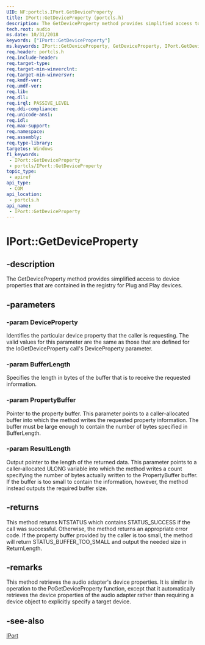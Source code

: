 ```yaml
---
UID: NF:portcls.IPort.GetDeviceProperty
title: IPort::GetDeviceProperty (portcls.h)
description: The GetDeviceProperty method provides simplified access to device properties that are contained in the registry for Plug and Play devices.
tech.root: audio
ms.date: 10/31/2018
keywords: ["IPort::GetDeviceProperty"]
ms.keywords: IPort::GetDeviceProperty, GetDeviceProperty, IPort.GetDeviceProperty, IPort::GetDeviceProperty, IPort.GetDeviceProperty
req.header: portcls.h
req.include-header: 
req.target-type: 
req.target-min-winverclnt: 
req.target-min-winversvr: 
req.kmdf-ver: 
req.umdf-ver: 
req.lib: 
req.dll: 
req.irql: PASSIVE_LEVEL
req.ddi-compliance: 
req.unicode-ansi: 
req.idl: 
req.max-support: 
req.namespace: 
req.assembly: 
req.type-library: 
targetos: Windows
f1_keywords:
 - IPort::GetDeviceProperty
 - portcls/IPort::GetDeviceProperty
topic_type:
 - apiref
api_type:
 - COM
api_location:
 - portcls.h
api_name:
 - IPort::GetDeviceProperty
---
```


# IPort::GetDeviceProperty


## -description

The GetDeviceProperty method provides simplified access to device properties that are contained in the registry for Plug and Play devices.

## -parameters

### -param DeviceProperty

Identifies the particular device property that the caller is requesting. The valid values for this parameter are the same as those that are defined for the IoGetDeviceProperty call's DeviceProperty parameter.

### -param BufferLength

Specifies the length in bytes of the buffer that is to receive the requested information.

### -param PropertyBuffer

Pointer to the property buffer. This parameter points to a caller-allocated buffer into which the method writes the requested property information. The buffer must be large enough to contain the number of bytes specified in BufferLength.

### -param ResultLength

Output pointer to the length of the returned data. This parameter points to a caller-allocated ULONG variable into which the method writes a count specifying the number of bytes actually written to the PropertyBuffer buffer. If the buffer is too small to contain the information, however, the method instead outputs the required buffer size.

## -returns

This method returns NTSTATUS which contains STATUS_SUCCESS if the call was successful. Otherwise, the method returns an appropriate error code. If the property buffer provided by the caller is too small, the method will return STATUS_BUFFER_TOO_SMALL and output the needed size in ReturnLength.

## -remarks

This method retrieves the audio adapter's device properties. It is similar in operation to the PcGetDeviceProperty function, except that it automatically retrieves the device properties of the audio adapter rather than requiring a device object to explicitly specify a target device.

## -see-also

[IPort](nn-portcls-iport.md)

